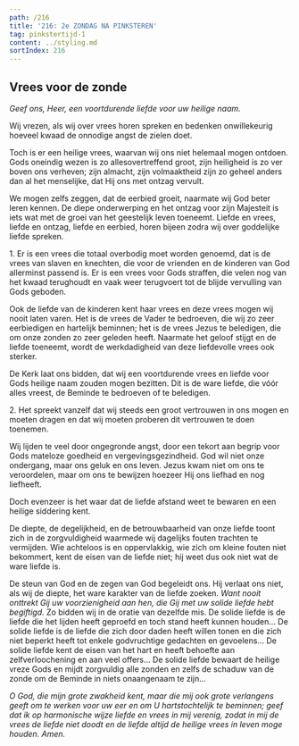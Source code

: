 ```yaml
---
path: /216
title: '216: 2e ZONDAG NA PINKSTEREN'
tag: pinkstertijd-1
content: ../styling.md
sortIndex: 216
---
```


## Vrees voor de zonde

_Geef ons, Heer, een voortdurende liefde voor uw heilige naam._

Wij vrezen, als wij over vrees horen spreken en bedenken onwillekeurig hoeveel kwaad de onnodige angst de zielen doet.

Toch is er een heilige vrees, waarvan wij ons niet helemaal mogen ontdoen. Gods oneindig wezen is zo allesovertreffend groot, zijn heiligheid is zo ver boven ons verheven; zijn almacht, zijn volmaaktheid zijn zo geheel anders dan al het menselijke, dat Hij ons met ontzag vervult.

We mogen zelfs zeggen, dat de eerbied groeit, naarmate wij God beter leren kennen. De diepe onderwerping en het ontzag voor zijn Majesteit is iets wat met de groei van het geestelijk leven toeneemt. Liefde en vrees, liefde en ontzag, liefde en eerbied, horen bijeen zodra wij over goddelijke liefde spreken.

1\. Er is een vrees die totaal overbodig moet worden genoemd, dat is de vrees van slaven en knechten, die voor de vrienden en de kinderen van God allerminst passend is. Er is een vrees voor Gods straffen, die velen nog van het kwaad terughoudt en vaak weer terugvoert tot de blijde vervulling van Gods geboden.

Ook de liefde van de kinderen kent haar vrees en deze vrees mogen wij nooit laten varen. Het is de vrees de Vader te bedroeven, die wij zo zeer eerbiedigen en hartelijk beminnen; het is de vrees Jezus te beledigen, die om onze zonden zo zeer geleden heeft. Naarmate het geloof stijgt en de liefde toeneemt, wordt de werkdadigheid van deze liefdevolle vrees ook sterker.

De Kerk laat ons bidden, dat wij een voortdurende vrees en liefde voor Gods heilige naam zouden mogen bezitten. Dit is de ware liefde, die vóór alles vreest, de Beminde te bedroeven of te beledigen.

2\. Het spreekt vanzelf dat wij steeds een groot vertrouwen in ons mogen en moeten dragen en dat wij moeten proberen dit vertrouwen te doen toenemen.

Wij lijden te veel door ongegronde angst, door een tekort aan begrip voor Gods mateloze goedheid en vergevingsgezindheid. God wil niet onze ondergang, maar ons geluk en ons leven. Jezus kwam niet om ons te veroordelen, maar om ons te bewijzen hoezeer Hij ons liefhad en nog liefheeft.

Doch evenzeer is het waar dat de liefde afstand weet te bewaren en een heilige siddering kent.

De diepte, de degelijkheid, en de betrouwbaarheid van onze liefde toont zich in de zorgvuldigheid waarmede wij dagelijks fouten trachten te vermijden. Wie achteloos is en oppervlakkig, wie zich om kleine fouten niet bekommert, kent de eisen van de liefde niet; hij weet dus ook niet wat de ware liefde is.

De steun van God en de zegen van God begeleidt ons. Hij verlaat ons niet, als wij de diepte, het ware karakter van de liefde zoeken. _Want nooit onttrekt Gij uw voorzienigheid aan hen, die Gij met uw solide liefde hebt begiftigd._ Zo bidden wij in de oratie van dezelfde mis. De solide liefde is de liefde die het lijden heeft geproefd en toch stand heeft kunnen houden... De solide liefde is de liefde die zich door daden heeft willen tonen en die zich niet beperkt heeft tot enkele godvruchtige gedachten en gevoelens... De solide liefde kent de eisen van het hart en heeft behoefte aan zelfverloochening en aan veel offers... De solide liefde bewaart de heilige vreze Gods en mijdt zorgvuldig alle zonden en zelfs de schaduw van de zonde om de Beminde in niets onaangenaam te zijn...

_O God, die mijn grote zwakheid kent, maar die mij ook grote verlangens geeft om te werken voor uw eer en om U hartstochtelijk te beminnen; geef dat ik op harmonische wijze liefde en vrees in mij verenig, zodat in mij de vrees de liefde niet doodt en de liefde altijd de heilige vrees in leven moge houden. Amen._
